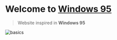 # Welcome to [Windows 95](https://sdl-windows95.netlify.app/)

> Website inspired in **Windows 95** 

![basics](https://res.cloudinary.com/dw9esmd56/image/upload/v1669083853/ss_caxxbb.jpg)
